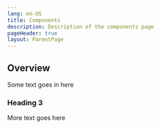 ```yaml
---
lang: en-US
title: Components
description: Description of the components page
pageHeader: true
layout: ParentPage
---
```


## Overview
Some text goes in here
### Heading 3
More text goes here
<SubMenuCards/>
